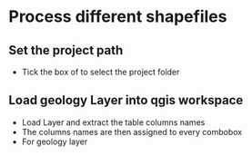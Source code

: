 #  Process different shapefiles
## Set the project path
- Tick the box of <Project Path> to select the project folder

## Load geology Layer into qgis workspace

- Load Layer and extract the table columns names
- The columns names are then assigned to every combobox
- For geology layer